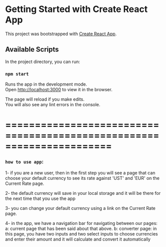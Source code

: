 # Getting Started with Create React App

This project was bootstrapped with [Create React App](https://github.com/facebook/create-react-app).

## Available Scripts

In the project directory, you can run:

### `npm start`

Runs the app in the development mode.\
Open [http://localhost:3000](http://localhost:3000) to view it in the browser.

The page will reload if you make edits.\
You will also see any lint errors in the console.


======================================================================
======================================================================
### `how to use app`: 

1- if you are a new user, then in the first step you will see a page that can choose your default currency to see its rate against 'UST' and 'EUR' on the Current Rate page.

2- the default currency will save in your local storage and it will be there for the next time that you use the app

3- you can change your default currency using a link on the Current Rate page.

4- in the app, we have a navigation bar for navigating between our pages: a: current page that has been said about that above. b: converter page: in this page, you have two inputs and two select inputs to choose currencies and enter their amount and it will calculate and convert it automatically

